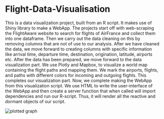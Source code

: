 # Flight-Data-Visualisation

This is a data visualization project, built from an R script. It makes use of Shiny library to make a WebApp. The projects start off with web-scraping the FlightAware website to search for flights of AirFrance and collect them into one dataframe. Then we carry out the data cleaning on this by removing columns that are not of use to our analysis. After we have cleaned the data, we move forward to creating columns with specific information like arrival time, departure time, destination, origination, latitude, airports etc. 
After the data has been prepared, we move forward to the data visualization part. We use Plotly and Mapbox, to visualize a world map containing the flight paths and mapping them. We mark the airports, flights, and paths with different colors for incoming and outgoing flights. This completes our visualization part. 
Now, we complete making the WebApp from this visualization script. We use HTML to write the user-interface of the WebApp and then create a server function that when called will import dependencies and run our R-script. Thus, it will render all the reactive and dormant objects of our script.

![plotted graph](http://url/to/img.png)
